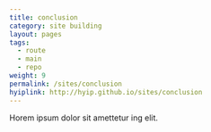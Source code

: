 ```yaml
---
title: conclusion
category: site building
layout: pages
tags:
  - route
  - main
  - repo
weight: 9
permalink: /sites/conclusion
hyiplink: http://hyip.github.io/sites/conclusion
---
```


Horem ipsum dolor sit amettetur ing elit. 
